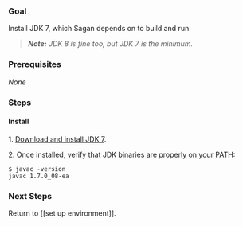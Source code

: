 ### Goal

Install JDK 7, which Sagan depends on to build and run.

> _**Note:** JDK 8 is fine too, but JDK 7 is the minimum._

### Prerequisites

_None_

### Steps

#### Install

 1\. [Download and install JDK 7](https://jdk7.java.net/download.html).

 2\. Once installed, verify that JDK binaries are properly on your PATH:

    $ javac -version
    javac 1.7.0_08-ea

### Next Steps

Return to [[set up environment]].